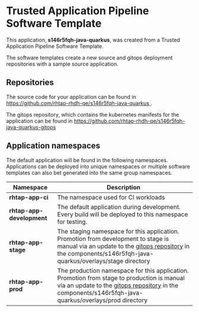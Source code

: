 # Trusted Application Pipeline Software Template

This application, **s146r5fqh-java-quarkus**, was created from a Trusted Application Pipeline Software Template.

The software templates create a new source and gitops deployment repositories with a sample source application. 

## Repositories

The source code for your application can be found in [https://github.com/rhtap-rhdh-qe/s146r5fqh-java-quarkus ](https://github.com/rhtap-rhdh-qe/s146r5fqh-java-quarkus ).
 
The gitops repository, which contains the kubernetes manifests for the application can be found in 
[https://github.com/rhtap-rhdh-qe/s146r5fqh-java-quarkus-gitops ](https://github.com/rhtap-rhdh-qe/s146r5fqh-java-quarkus-gitops ) 

## Application namespaces 

The default application will be found in the following namespaces. Applications can be deployed into unique namespaces or multiple software templates can also bet generated into the same group namespaces.  

|  Namespace   |  Description   |  
| -------- | -------- |
| **rhtap-app-ci** | The namespace used for CI workloads |
| **rhtap-app-development** | The default application during development. Every build will be deployed to this namespace for testing. |
| **rhtap-app-stage** | The staging namespace for this application. Promotion from development to stage is manual via an update to the [gitops repository](https://github.com/rhtap-rhdh-qe/s146r5fqh-java-quarkus-gitops ) in the components/s146r5fqh-java-quarkus/overlays/stage directory |
| **rhtap-app-prod** | The production namespace for this application. Promotion from stage to production is manual via an update to the [gitops repository](https://github.com/rhtap-rhdh-qe/s146r5fqh-java-quarkus-gitops ) in the components/s146r5fqh-java-quarkus/overlays/prod directory |